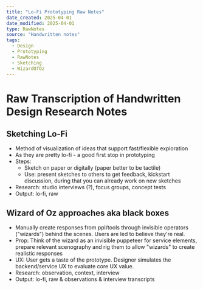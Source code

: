 ```yaml
---
title: "Lo-Fi Prototyping Raw Notes"
date_created: 2025-04-01
date_modified: 2025-04-01
type: RawNotes
source: "Handwritten notes"
tags:
  - Design
  - Prototyping
  - RawNotes
  - Sketching
  - WizardOfOz
---
```


# Raw Transcription of Handwritten Design Research Notes

## Sketching Lo-Fi
- Method of visualization of ideas that support fast/flexible exploration
- As they are pretty lo-fi - a good first stop in prototyping
- Steps: 
  - Sketch on paper or digitally (paper better to be tactile)
  - Use: present sketches to others to get feedback, kickstart discussion, 
    during that you can already work on new sketches
- Research: studio interviews (?), focus groups, concept tests
- Output: lo-fi, raw

## Wizard of Oz approaches aka black boxes
- Manually create responses from ppl/tools through invisible operators ("wizards") behind the scenes. Users are led to believe they're real.
- Prop: Think of the wizard as an invisible puppeteer for service elements, 
  prepare relevant scenography and rig them to allow "wizards" to create realistic responses
- UX: User gets a taste of the prototype. Designer simulates the backend/service 
  UX to evaluate core UX value.
- Research: observation, context, interview
- Output: lo-fi, raw & observations & interview transcripts
